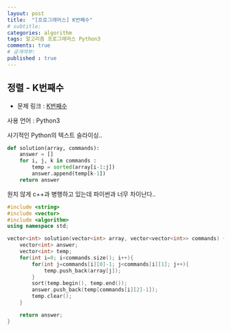 ```yaml
---
layout: post
title:  "[프로그래머스] K번째수"
# subtitle: 
categories: algorithm
tags: 알고리즘 프로그래머스 Python3
comments: true
# 공개여부:
published : true
---
```


## 정렬 - K번째수

* 문제 링크 : [K번째수](https://programmers.co.kr/learn/courses/30/lessons/42748)

사용 언어 : Python3

사기적인 Python의 텍스트 슬라이싱..

```python
def solution(array, commands):
    answer = []
    for i, j, k in commands :
        temp = sorted(array[i-1:j])
        answer.append(temp[k-1])
    return answer
```

원치 않게 c++과 병행하고 있는데 파이썬과 너무 차이난다..

```cpp
#include <string>
#include <vector>
#include <algorithm>
using namespace std;

vector<int> solution(vector<int> array, vector<vector<int>> commands) {
    vector<int> answer;
    vector<int> temp;
    for(int i=0; i<commands.size(); i++){
        for(int j=commands[i][0]-1; j<commands[i][1]; j++){
            temp.push_back(array[j]);
        }
        sort(temp.begin(), temp.end());
        answer.push_back(temp[commands[i][2]-1]);
        temp.clear();
    }

    return answer;
}
```